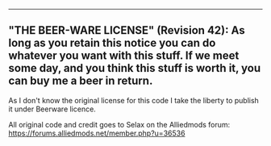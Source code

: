 ----------------------------------------------------------------------------
"THE BEER-WARE LICENSE" (Revision 42):
As long as you retain this notice you can do whatever you want with this stuff.
If we meet some day, and you think this stuff is worth it, you can buy me a beer in return.
----------------------------------------------------------------------------
 
 
As I don't know the original license for this code I take the liberty to publish it under Beerware licence.

All original code and credit goes to Selax on the Alliedmods forum: https://forums.alliedmods.net/member.php?u=36536
